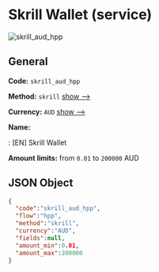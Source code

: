 
# Skrill Wallet (service) 
![skrill_aud_hpp](https://static.openfintech.io/payment_methods/skrill_aud_hpp/logo.svg?w=400&c=v0.59.26#w200)  

## General 
 
**Code:** `skrill_aud_hpp` 
 
**Method:** `skrill` 
 [show -->](/payment-methods/skrill/) 
 
**Currency:** `AUD` [show -->](/currencies/AUD/) 
 
**Name:** 
 
:	[EN] Skrill Wallet 
 
**Amount limits:** from `0.01` to `200000` AUD 

## JSON Object 

```json
{
  "code":"skrill_aud_hpp",
  "flow":"hpp",
  "method":"skrill",
  "currency":"AUD",
  "fields":null,
  "amount_min":0.01,
  "amount_max":200000
}
```  
